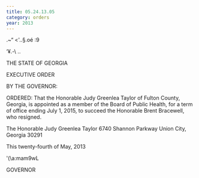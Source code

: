 ```yaml
---
title: 05.24.13.05
category: orders
year: 2013
---
```

  
    

.~“ <'..§.oé :9

‘¥.-\\ ..

THE STATE OF GEORGIA

EXECUTIVE ORDER

BY THE GOVERNOR:

ORDERED: That the Honorable Judy Greenlea Taylor of Fulton County,
Georgia, is appointed as a member of the Board of Public Health,
for a term of office ending July 1, 2015, to succeed the Honorable
Brent Bracewell, who resigned.

The Honorable Judy Greenlea Taylor
6740 Shannon Parkway
Union City, Georgia 30291

This twenty-fourth of May, 2013

'(\a:mam9wL

GOVERNOR

